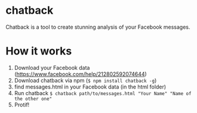 # chatback

Chatback is a tool to create stunning analysis of your Facebook messages.

# How it works

1. Download your Facebook data (https://www.facebook.com/help/212802592074644)
2. Download chatback via npm (`$ npm install chatback -g`)
3. find messages.html in your Facebook data (in the html folder)
4. Run chatback `$ chatback path/to/messages.html "Your Name" "Name of the other one"`
5. Protif!
